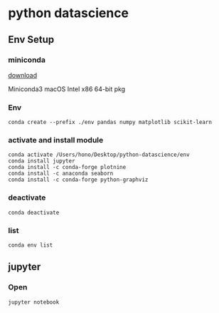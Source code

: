 # python datascience

## Env Setup

### miniconda
[download](https://docs.conda.io/en/latest/miniconda.html)

Miniconda3 macOS Intel x86 64-bit pkg

### Env

```
conda create --prefix ./env pandas numpy matplotlib scikit-learn
```

### activate and install module

```
conda activate /Users/hono/Desktop/python-datascience/env
conda install jupyter
conda install -c conda-forge plotnine
conda install -c anaconda seaborn
conda install -c conda-forge python-graphviz
```

### deactivate
```
conda deactivate
```

### list

```
conda env list
```

## jupyter

### Open

```
jupyter notebook
```
